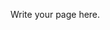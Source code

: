 <!-- 
.. title: QBioBeat
.. slug: QBiobeat
.. date: 2014-07-18 01:17:12 UTC-07:00
.. tags: 
.. link: 
.. template: github-project.tmpl
.. author: ShadowKyogre
.. description: 
.. type: text
-->

Write your page here.
